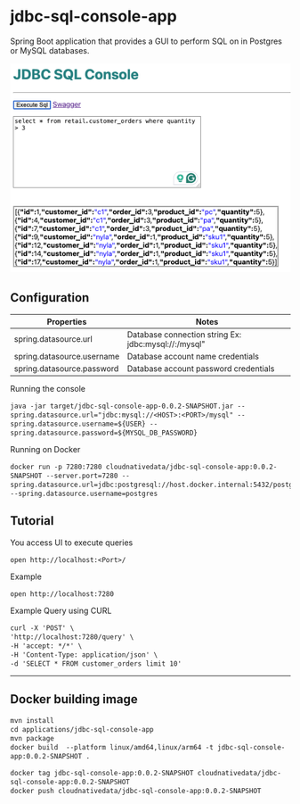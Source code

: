 # jdbc-sql-console-app


Spring Boot application that provides a GUI to perform SQL on in Postgres or MySQL databases.


![UI](docs/img/img.png)


## Configuration


| Properties                 | Notes                                                             |
|----------------------------|-------------------------------------------------------------------|
| spring.datasource.url      | Database connection string  Ex: jdbc:mysql://<HOST>:<PORT>/mysql" |
| spring.datasource.username | Database account name credentials                                 |
| spring.datasource.password | Database account password credentials                             |



Running the console

```shell
java -jar target/jdbc-sql-console-app-0.0.2-SNAPSHOT.jar --spring.datasource.url="jdbc:mysql://<HOST>:<PORT>/mysql" --spring.datasource.username=${USER} --spring.datasource.password=${MYSQL_DB_PASSWORD}
```

Running on Docker

```properties
docker run -p 7280:7280 cloudnativedata/jdbc-sql-console-app:0.0.2-SNAPSHOT --server.port=7280 --spring.datasource.url=jdbc:postgresql://host.docker.internal:5432/postgres --spring.datasource.username=postgres
```


## Tutorial 

You access UI to execute queries

```shell
open http://localhost:<Port>/
```

Example
```shell
open http://localhost:7280
```

Example Query using CURL

```shell
curl -X 'POST' \
'http://localhost:7280/query' \
-H 'accept: */*' \
-H 'Content-Type: application/json' \
-d 'SELECT * FROM customer_orders limit 10'
```

-----------------------------------------------------------
## Docker building image

```shell
mvn install
cd applications/jdbc-sql-console-app
mvn package
docker build  --platform linux/amd64,linux/arm64 -t jdbc-sql-console-app:0.0.2-SNAPSHOT .
```

```shell
docker tag jdbc-sql-console-app:0.0.2-SNAPSHOT cloudnativedata/jdbc-sql-console-app:0.0.2-SNAPSHOT
docker push cloudnativedata/jdbc-sql-console-app:0.0.2-SNAPSHOT
```